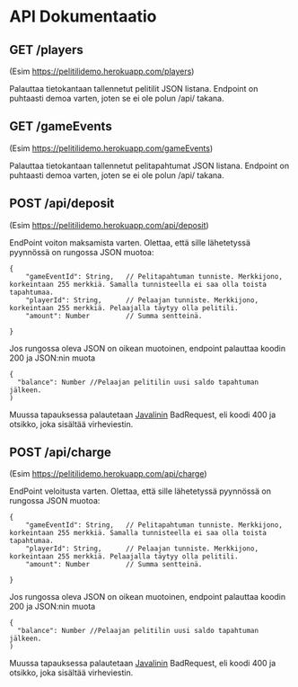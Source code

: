 # API Dokumentaatio

## GET /players
(Esim https://pelitilidemo.herokuapp.com/players)


Palauttaa tietokantaan tallennetut pelitilit JSON listana. Endpoint on puhtaasti demoa varten, joten se ei ole polun /api/ takana.

## GET /gameEvents
(Esim https://pelitilidemo.herokuapp.com/gameEvents)


Palauttaa tietokantaan tallennetut pelitapahtumat JSON listana. Endpoint on puhtaasti demoa varten, joten se ei ole polun /api/ takana.

## POST /api/deposit 
(Esim https://pelitilidemo.herokuapp.com/api/deposit)

EndPoint voiton maksamista varten. Olettaa, että sille lähetetyssä pyynnössä on rungossa JSON muotoa:

```
{
    "gameEventId": String,   // Pelitapahtuman tunniste. Merkkijono, korkeintaan 255 merkkiä. Samalla tunnisteella ei saa olla toista tapahtumaa.
    "playerId": String,      // Pelaajan tunniste. Merkkijono, korkeintaan 255 merkkiä. Pelaajalla täytyy olla pelitili.
    "amount": Number         // Summa sentteinä.
    
}    
```

Jos rungossa oleva JSON on oikean muotoinen, endpoint palauttaa koodin 200 ja JSON:nin muota 
```
{
  "balance": Number //Pelaajan pelitilin uusi saldo tapahtuman jälkeen.
)
```

Muussa tapauksessa palautetaan [Javalinin](https://www.google.com) BadRequest, eli koodi 400 ja otsikko, joka sisältää virheviestin.


##  POST /api/charge
(Esim https://pelitilidemo.herokuapp.com/api/charge)

EndPoint veloitusta varten. Olettaa, että sille lähetetyssä pyynnössä on rungossa JSON muotoa:
```
{
    "gameEventId": String,   // Pelitapahtuman tunniste. Merkkijono, korkeintaan 255 merkkiä. Samalla tunnisteella ei saa olla toista tapahtumaa.
    "playerId": String,      // Pelaajan tunniste. Merkkijono, korkeintaan 255 merkkiä. Pelaajalla täytyy olla pelitili.
    "amount": Number         // Summa sentteinä.
    
}    
```

Jos rungossa oleva JSON on oikean muotoinen, endpoint palauttaa koodin 200 ja JSON:nin muota 
```
{
  "balance": Number //Pelaajan pelitilin uusi saldo tapahtuman jälkeen.
)
```

Muussa tapauksessa palautetaan [Javalinin](https://www.google.com) BadRequest, eli koodi 400 ja otsikko, joka sisältää virheviestin.






